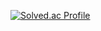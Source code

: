 [![Solved.ac Profile](http://mazassumnida.wtf/api/v2/generate_badge?boj=hitchhiker)](https://solved.ac/hitchhiker/)

<!--
**hxtchhxkxr/hxtchhxkxr** is a ✨ _special_ ✨ repository because its `README.md` (this file) appears on your GitHub profile.

Here are some ideas to get you started:

- 🔭 I’m currently working on ...
- 🌱 I’m currently learning ...
- 👯 I’m looking to collaborate on ...
- 🤔 I’m looking for help with ...
- 💬 Ask me about ...
- 📫 How to reach me: ...
- 😄 Pronouns: ...
- ⚡ Fun fact: ...
-->
